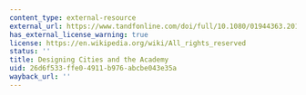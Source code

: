 ```yaml
---
content_type: external-resource
external_url: https://www.tandfonline.com/doi/full/10.1080/01944363.2015.1053510
has_external_license_warning: true
license: https://en.wikipedia.org/wiki/All_rights_reserved
status: ''
title: Designing Cities and the Academy
uid: 26d6f533-ffe0-4911-b976-abcbe043e35a
wayback_url: ''
---
```

